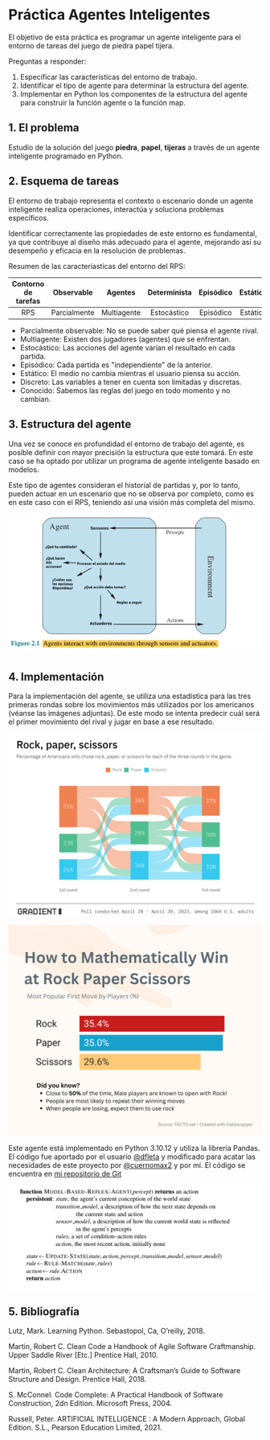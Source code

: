 # Práctica Agentes Inteligentes

El objetivo de esta práctica es programar un agente inteligente para el entorno de tareas del juego de piedra papel tijera.

Preguntas a responder:

1. Especificar las características del entorno de trabajo.
2. Identificar el tipo de agente para determinar la estructura del agente.
3. Implementar en Python los componentes de la estructura del agente para construir la función agente o la función map.

## 1. El problema

Estudio de la solución del juego **piedra**, **papel**, **tijeras** a través de un agente inteligente programado en Python.

## 2. Esquema de tareas

El entorno de trabajo representa el contexto o escenario donde un agente inteligente realiza operaciones, interactúa y soluciona problemas específicos.

Identificar correctamente las propiedades de este entorno es fundamental, ya que contribuye al diseño más adecuado para el agente, mejorando así su desempeño y eficacia en la resolución de problemas.

Resumen de las caracteríasticas del entorno del RPS:

Contorno de tarefas | Observable| Agentes | Determinista | Episódico | Estático | Discreto | Conocido
:---: | :---: | :---: | :---: | :---: | :---: | :---: | :---: |
 RPS | Parcialmente | Multiagente | Estocástico | Episódico | Estático |  Discreto | Conocido |

- Parcialmente observable: No se puede saber qué piensa el agente rival.
- Multiagente: Existen dos jugadores (agentes) que se enfrentan.
- Estocástico: Las acciones del agente varían el resultado en cada partida.
- Episódico: Cada partida es "independiente" de la anterior.
- Estático: El medio no cambia mientras el usuario piensa su acción.
- Discreto: Las variables a tener en cuenta son limitadas y discretas.
- Conocido: Sabemos las reglas del juego en todo momento y no cambian.

## 3. Estructura del agente

Una vez se conoce en profundidad el entorno de trabajo del agente, es posible definir con mayor precisión la estructura que este tomará. En este caso se ha optado por utilizar un programa de agente inteligente basado en modelos.

Este tipo de agentes consideran el historial de partidas y, por lo tanto, pueden actuar en un escenario que no se observa por completo, como es en este caso con el RPS, teniendo así una visión más completa del mismo.

![img](doc/agenteInteligente.png)

## 4. Implementación

Para la implementación del agente, se utiliza una estadística para las tres primeras rondas  sobre los movimientos más utilizados por los americanos (véanse las imágenes adjuntas). De este modo se intenta predecir cuál será el primer movimiento del rival y jugar en base a ese resultado.

![img](doc/rps1.png)

![img](doc/rps2.png)

Este agente está implementado en Python 3.10.12 y utiliza la librería Pandas. El código fue aportado por el usuario [@dfleta](https://github.com/dfleta) y modificado para acatar las necesidades de este proyecto por [@cuernomax2](https://github.com/cuernomax2) y por mí. El código se encuentra en [mi repositorio de Git](https://github.com/jesus-fv/piedra-papel-tijeras)

![img](doc/model-based-reflex-agent.png)


## 5. Bibliografía

Lutz, Mark. Learning Python. Sebastopol, Ca, O’reilly, 2018.

Martin, Robert C. Clean Code a Handbook of Agile Software Craftmanship. Upper Saddle River [Etc.] Prentice Hall, 2010.

Martin, Robert C. Clean Architecture: A Craftsman’s Guide to Software Structure and Design. Prentice Hall, 2018.

S. McConnel. Code Complete: A Practical Handbook of Software Construction, 2dn Edition. Microsoft Press, 2004.

Russell, Peter. ARTIFICIAL INTELLIGENCE : A Modern Approach, Global Edition. S.L., Pearson Education Limited, 2021.